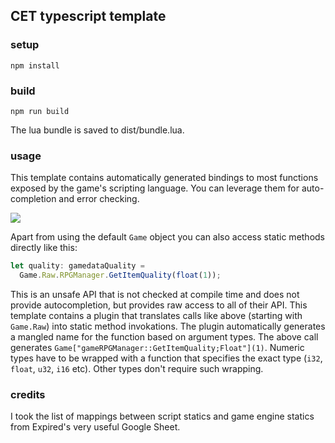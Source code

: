 
## CET typescript template

### setup
```
npm install
```


### build
```
npm run build
```
The lua bundle is saved to dist/bundle.lua.


### usage
This template contains automatically generated bindings to most functions exposed by the game's scripting language. You can leverage them for auto-completion and error checking.

<img src="https://media.giphy.com/media/XcWYom9J9l4ipCKLnq/giphy.gif">


Apart from using the default `Game` object you can also access static methods directly like this:
```ts
let quality: gamedataQuality =
  Game.Raw.RPGManager.GetItemQuality(float(1));
```
This is an unsafe API that is not checked at compile time and does not provide autocompletion, but provides raw access to all of their API. This template contains a plugin that translates calls like above (starting with `Game.Raw`) into static method invokations. The plugin automatically generates a mangled name for the function based on argument types. The above call generates `Game["gameRPGManager::GetItemQuality;Float"](1)`. Numeric types have to be wrapped with a function that specifies the exact type (`i32`, `float`, `u32`, `i16` etc). Other types don't require such wrapping.

### credits

I took the list of mappings between script statics and game engine statics from Expired's very useful Google Sheet.
